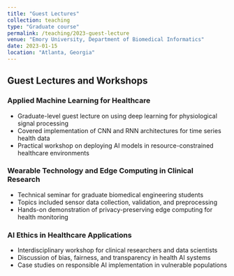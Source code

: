 ```yaml
---
title: "Guest Lectures"
collection: teaching
type: "Graduate course"
permalink: /teaching/2023-guest-lecture
venue: "Emory University, Department of Biomedical Informatics"
date: 2023-01-15
location: "Atlanta, Georgia"
---
```


## Guest Lectures and Workshops

### Applied Machine Learning for Healthcare
* Graduate-level guest lecture on using deep learning for physiological signal processing
* Covered implementation of CNN and RNN architectures for time series health data
* Practical workshop on deploying AI models in resource-constrained healthcare environments

### Wearable Technology and Edge Computing in Clinical Research
* Technical seminar for graduate biomedical engineering students
* Topics included sensor data collection, validation, and preprocessing
* Hands-on demonstration of privacy-preserving edge computing for health monitoring

### AI Ethics in Healthcare Applications
* Interdisciplinary workshop for clinical researchers and data scientists
* Discussion of bias, fairness, and transparency in health AI systems
* Case studies on responsible AI implementation in vulnerable populations 